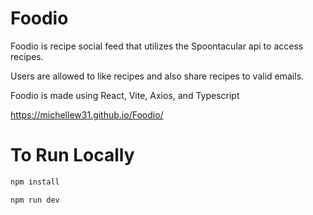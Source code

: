 # Foodio

Foodio is recipe social feed that utilizes the Spoontacular api to access recipes.

Users are allowed to like recipes and also share recipes to valid emails.

Foodio is made using React, Vite, Axios, and Typescript

https://michellew31.github.io/Foodio/

# To Run Locally

```js
npm install
```

```js
npm run dev
```
